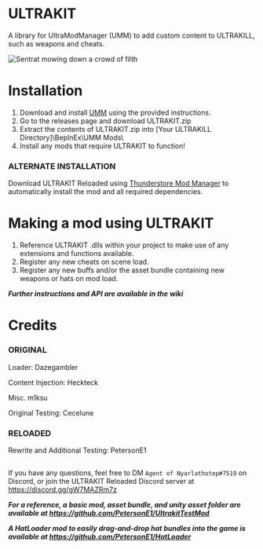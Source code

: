 # ULTRAKIT
 A library for UltraModManager (UMM) to add custom content to ULTRAKILL, such as weapons and cheats.

![Sentrat mowing down a crowd of filth](https://media.giphy.com/media/bdYGX0uuREyc1DUwpv/giphy.gif)

# Installation
1. Download and install [UMM](https://github.com/Temperz87/ultra-mod-manager) using the provided instructions.
2. Go to the releases page and download ULTRAKIT.zip
3. Extract the contents of ULTRAKIT.zip into [Your ULTRAKILL Directory]\BepInEx\UMM Mods\
4. Install any mods that require ULTRAKIT to function!
### ALTERNATE INSTALLATION
Download ULTRAKIT Reloaded using [Thunderstore Mod Manager](https://thunderstore.io/c/ultrakill/p/ULTRAKIT/ULTRAKIT_Reloaded/) to automatically install the mod and all required dependencies.

# Making a mod using ULTRAKIT
1. Reference ULTRAKIT .dlls within your project to make use of any extensions and functions available.
2. Register any new cheats on scene load.
3. Register any new buffs and/or the asset bundle containing new weapons or hats on mod load.

***Further instructions and API are available in the wiki***

# Credits
### ORIGINAL
Loader: Dazegambler

Content Injection: Heckteck

Misc. m1ksu

Original Testing: Cecelune

### RELOADED
Rewrite and Additional Testing: PetersonE1

##

If you have any questions, feel free to DM `Agent of Nyarlathotep#7519` on Discord, or join the ULTRAKIT Reloaded Discord server at https://discord.gg/gW7MAZRm7z

***For a reference, a basic mod, asset bundle, and unity asset folder are available at https://github.com/PetersonE1/UltrakitTestMod***

***A HatLoader mod to easily drag-and-drop hat bundles into the game is available at https://github.com/PetersonE1/HatLoader***
